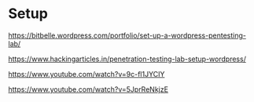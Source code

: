 # Setup

https://bitbelle.wordpress.com/portfolio/set-up-a-wordpress-pentesting-lab/

https://www.hackingarticles.in/penetration-testing-lab-setup-wordpress/

https://www.youtube.com/watch?v=9c-fl1JYCIY

https://www.youtube.com/watch?v=5JprReNkjzE
